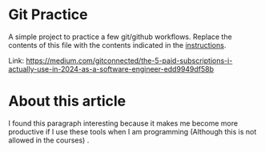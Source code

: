 # Git Practice
A simple project to practice a few git/github workflows.  Replace the contents of this file with the contents indicated in the [instructions](./instructions.md).


Link:
https://medium.com/gitconnected/the-5-paid-subscriptions-i-actually-use-in-2024-as-a-software-engineer-edd9949df58b


# About this article
I found this paragraph interesting because it makes me become more productive if I use these tools when I am programming (Although this is not allowed in the courses) .